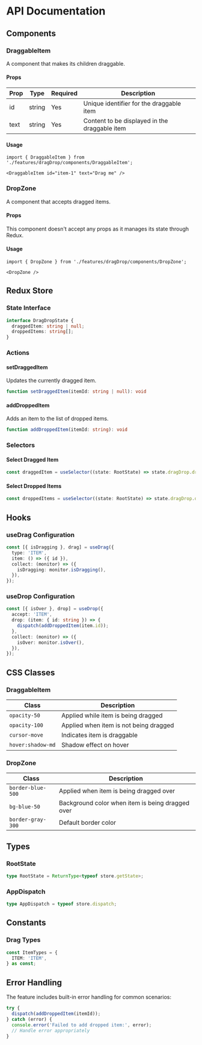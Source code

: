 # API Documentation

## Components

### DraggableItem

A component that makes its children draggable.

#### Props

| Prop | Type | Required | Description |
|------|------|----------|-------------|
| id | string | Yes | Unique identifier for the draggable item |
| text | string | Yes | Content to be displayed in the draggable item |

#### Usage

```tsx
import { DraggableItem } from './features/dragDrop/components/DraggableItem';

<DraggableItem id="item-1" text="Drag me" />
```

### DropZone

A component that accepts dragged items.

#### Props

This component doesn't accept any props as it manages its state through Redux.

#### Usage

```tsx
import { DropZone } from './features/dragDrop/components/DropZone';

<DropZone />
```

## Redux Store

### State Interface

```typescript
interface DragDropState {
  draggedItem: string | null;
  droppedItems: string[];
}
```

### Actions

#### setDraggedItem

Updates the currently dragged item.

```typescript
function setDraggedItem(itemId: string | null): void
```

#### addDroppedItem

Adds an item to the list of dropped items.

```typescript
function addDroppedItem(itemId: string): void
```

### Selectors

#### Select Dragged Item

```typescript
const draggedItem = useSelector((state: RootState) => state.dragDrop.draggedItem);
```

#### Select Dropped Items

```typescript
const droppedItems = useSelector((state: RootState) => state.dragDrop.droppedItems);
```

## Hooks

### useDrag Configuration

```typescript
const [{ isDragging }, drag] = useDrag({
  type: 'ITEM',
  item: () => ({ id }),
  collect: (monitor) => ({
    isDragging: monitor.isDragging(),
  }),
});
```

### useDrop Configuration

```typescript
const [{ isOver }, drop] = useDrop({
  accept: 'ITEM',
  drop: (item: { id: string }) => {
    dispatch(addDroppedItem(item.id));
  },
  collect: (monitor) => ({
    isOver: monitor.isOver(),
  }),
});
```

## CSS Classes

### DraggableItem

| Class | Description |
|-------|-------------|
| `opacity-50` | Applied while item is being dragged |
| `opacity-100` | Applied when item is not being dragged |
| `cursor-move` | Indicates item is draggable |
| `hover:shadow-md` | Shadow effect on hover |

### DropZone

| Class | Description |
|-------|-------------|
| `border-blue-500` | Applied when item is being dragged over |
| `bg-blue-50` | Background color when item is being dragged over |
| `border-gray-300` | Default border color |

## Types

### RootState

```typescript
type RootState = ReturnType<typeof store.getState>;
```

### AppDispatch

```typescript
type AppDispatch = typeof store.dispatch;
```

## Constants

### Drag Types

```typescript
const ItemTypes = {
  ITEM: 'ITEM',
} as const;
```

## Error Handling

The feature includes built-in error handling for common scenarios:

```typescript
try {
  dispatch(addDroppedItem(itemId));
} catch (error) {
  console.error('Failed to add dropped item:', error);
  // Handle error appropriately
}
```
